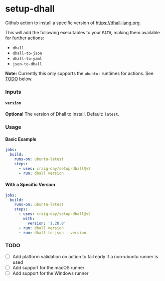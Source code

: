 # setup-dhall

Github action to install a specific version of https://dhall-lang.org.

This will add the following executables to your `PATH`, making them available for further actions:

- `dhall`
- `dhall-to-json`
- `dhall-to-yaml`
- `json-to-dhall`

**Note:** Currently this only supports the `ubuntu-` runtimes for actions. See [TODO](#todo) below.

### Inputs

#### `version`

**Optional** The version of Dhall to install. Default: `latest`.

### Usage

#### Basic Example

```yaml
jobs:
  build:
    runs-on: ubuntu-latest
    steps:
      - uses: craig-day/setup-dhall@v2
      - run: dhall version
```

#### With a Specific Version

```yaml
jobs:
  build:
    runs-on: ubuntu-latest
    steps:
      - uses: craig-day/setup-dhall@v2
        with:
          version: '1.28.0'
      - run: dhall version
      - run: dhall-to-json --version
```

### TODO

- [ ] Add platform validation on action to fail early if a non-ubuntu runner is used
- [ ] Add support for the macOS runner
- [ ] Add support for the Windows runner
